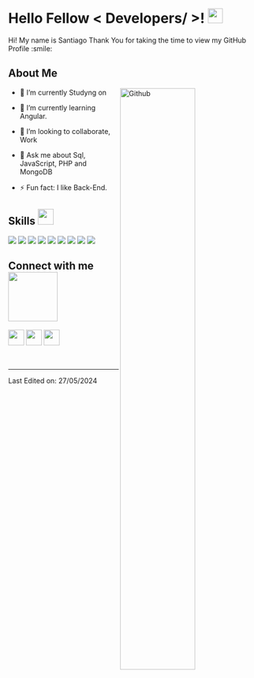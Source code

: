 

<h1> Hello Fellow < Developers/ >! <img src = "https://raw.githubusercontent.com/MartinHeinz/MartinHeinz/master/wave.gif" width = 30px> </h1>
<p align='center'>
</p>




<div size='20px'> Hi! My name is Santiago Thank You for taking the time to view my GitHub Profile :smile: 
</div>

<h2> About Me </h2>

<img width="55%" align="right" alt="Github" src="https://raw.githubusercontent.com/onimur/.github/master/.resources/git-header.svg" />

- 🔭 I’m currently Studyng on 
  
- 🌱 I’m currently learning Angular.
  
- 👯 I’m looking to collaborate, Work 
  
- 💬 Ask me about Sql, JavaScript, PHP and MongoDB
  
- ⚡ Fun fact: I like Back-End.

<h2> Skills <img src = "https://media2.giphy.com/media/QssGEmpkyEOhBCb7e1/giphy.gif?cid=ecf05e47a0n3gi1bfqntqmob8g9aid1oyj2wr3ds3mg700bl&rid=giphy.gif" width = 32px> </h2>

<img src='https://img.shields.io/badge/HTML5-E34F26?style=for-the-badge&logo=html5&logoColor=white' >
<img src='https://img.shields.io/badge/Tailwind_CSS-38B2AC?style=for-the-badge&logo=tailwind-css&logoColor=white' >
<img  src='https://img.shields.io/badge/JavaScript-323330?style=for-the-badge&logo=javascript&logoColor=F7DF1E' >
<img src='https://img.shields.io/badge/TypeScript-007ACC?style=for-the-badge&logo=typescript&logoColor=white' >


<img src='https://img.shields.io/badge/React_Native-20232A?style=for-the-badge&logo=react&logoColor=61DAFB' >
<img src='https://img.shields.io/badge/Express%20js-000000?style=for-the-badge&logo=express&logoColor=white' >
<img src='https://img.shields.io/badge/next%20js-000000?style=for-the-badge&logo=nextdotjs&logoColor=white' >

 <img src='https://img.shields.io/badge/Laravel-FF2D20?style=for-the-badge&logo=laravel&logoColor=white' >

<img src='https://img.shields.io/badge/MySQL-005C84?style=for-the-badge&logo=mysql&logoColor=white' > 

<img src='' >


<h2> Connect with me <img src='https://raw.githubusercontent.com/ShahriarShafin/ShahriarShafin/main/Assets/handshake.gif' width="100px"> </h2>
<a href = 'https://www.linkedin.com/in/santiagogrj/'> <img width = '32px' align= 'center' src="https://raw.githubusercontent.com/rahulbanerjee26/githubAboutMeGenerator/main/icons/linked-in-alt.svg"/></a> 
<a href = 'https://x.com/SantiagoGRJ1'> <img width = '32px' align= 'center' src="https://raw.githubusercontent.com/rahulbanerjee26/githubAboutMeGenerator/main/icons/twitter.svg"/></a> 
<a href = 'https://github.com/SantiagoGRJ'> <img width = '32px' align= 'center' src="https://raw.githubusercontent.com/rahulbanerjee26/githubAboutMeGenerator/main/icons/github.svg"/></a>
  
<br>
<br>
  <br>
  



-----


Last Edited on: 27/05/2024
